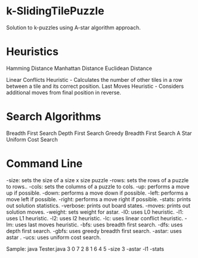 # k-SlidingTilePuzzle
Solution to k-puzzles using A-star algorithm approach.

# Heuristics 

Hamming Distance 
Manhattan Distance
Euclidean Distance 

Linear Conflicts Heuristic - Calculates the number of other tiles in a row between a tile and its correct position.
Last Moves Heuristic - Considers additional moves from final position in reverse.

# Search Algorithms

Breadth First Search
Depth First Search
Greedy Breadth First Search
A Star
Uniform Cost Search

# Command Line 

-size: sets the size of a size x size puzzle
-rows: sets the rows of a puzzle to rows..
-cols: sets the columns of a puzzle to cols.
-up: performs a move up if possible.
-down: performs a move down if possible.
-left: performs a move left if possible.
-right: performs a move right if possible.
-stats: prints out solution statistics.
-verbose: prints out board states.
-moves: prints out solution moves.
-weight: sets weight for astar.
-l0: uses L0 heuristic.
-l1: uses L1 heuristic.
-l2: uses l2 heuristic.
-lc: uses linear conflict heuristic.
-lm: uses last moves heuristic.
-bfs: uses breadth first search.
-dfs: uses depth first search.
-gbfs: uses greedy breadth first search.
-astar: uses astar .
-ucs: uses uniform cost search.

Sample: java Tester.java 3 0 7 2 8 1 6 4 5 -size 3 -astar -l1 -stats


